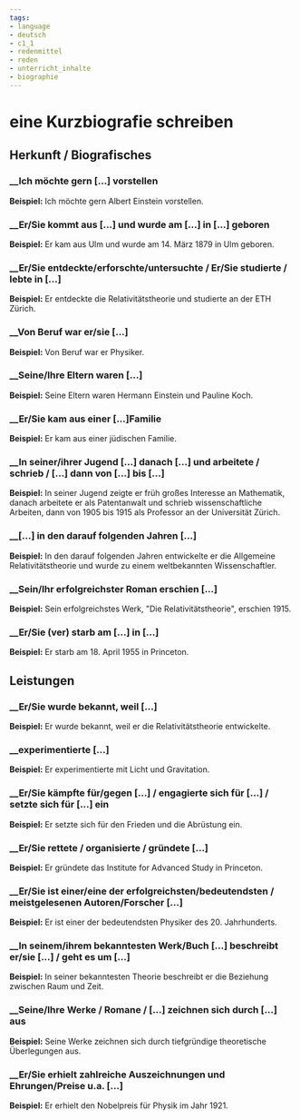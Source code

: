 ```yaml
---
tags:
- language
- deutsch
- c1_1
- redenmittel
- reden
- unterricht_inhalte
- biographie
---
```



# eine Kurzbiografie schreiben

## Herkunft / Biografisches

### __Ich möchte gern [...] vorstellen

__Beispiel:__ Ich möchte gern Albert Einstein vorstellen.

### __Er/Sie kommt aus [...] und wurde am [...] in [...] geboren

__Beispiel:__ Er kam aus Ulm und wurde am 14. März 1879 in Ulm geboren.

### __Er/Sie entdeckte/erforschte/untersuchte / Er/Sie studierte / lebte in [...]

__Beispiel:__ Er entdeckte die Relativitätstheorie und studierte an der ETH Zürich.

### __Von Beruf war er/sie [...]

__Beispiel:__ Von Beruf war er Physiker.

### __Seine/Ihre Eltern waren [...]

__Beispiel:__ Seine Eltern waren Hermann Einstein und Pauline Koch.

### __Er/Sie kam aus einer [...]Familie

__Beispiel:__ Er kam aus einer jüdischen Familie.

### __In seiner/ihrer Jugend [...] danach [...] und arbeitete / schrieb / [...] dann von [...] bis [...]

__Beispiel:__ In seiner Jugend zeigte er früh großes Interesse an Mathematik, danach arbeitete er als Patentanwalt und schrieb wissenschaftliche Arbeiten, dann von 1905 bis 1915 als Professor an der Universität Zürich.

### __[...] in den darauf folgenden Jahren [...]

__Beispiel:__ In den darauf folgenden Jahren entwickelte er die Allgemeine Relativitätstheorie und wurde zu einem weltbekannten Wissenschaftler.

### __Sein/Ihr erfolgreichster Roman erschien [...]

__Beispiel:__ Sein erfolgreichstes Werk, "Die Relativitätstheorie", erschien 1915.

### __Er/Sie (ver) starb am [...] in [...]

__Beispiel:__ Er starb am 18. April 1955 in Princeton.

## Leistungen

### __Er/Sie wurde bekannt, weil [...]

__Beispiel:__ Er wurde bekannt, weil er die Relativitätstheorie entwickelte.

### __experimentierte [...]

__Beispiel:__ Er experimentierte mit Licht und Gravitation.

### __Er/Sie kämpfte für/gegen [...] / engagierte sich für [...] / setzte sich für [...] ein

__Beispiel:__ Er setzte sich für den Frieden und die Abrüstung ein.

### __Er/Sie rettete / organisierte / gründete [...]

__Beispiel:__ Er gründete das Institute for Advanced Study in Princeton.

### __Er/Sie ist einer/eine der erfolgreichsten/bedeutendsten / meistgelesenen Autoren/Forscher [...]

__Beispiel:__ Er ist einer der bedeutendsten Physiker des 20. Jahrhunderts.

### __In seinem/ihrem bekanntesten Werk/Buch [...] beschreibt er/sie [...] / geht es um [...]

__Beispiel:__ In seiner bekanntesten Theorie beschreibt er die Beziehung zwischen Raum und Zeit.

### __Seine/Ihre Werke / Romane / [...] zeichnen sich durch [...] aus

__Beispiel:__ Seine Werke zeichnen sich durch tiefgründige theoretische Überlegungen aus.

### __Er/Sie erhielt zahlreiche Auszeichnungen und Ehrungen/Preise u.a. [...]

__Beispiel:__ Er erhielt den Nobelpreis für Physik im Jahr 1921.
